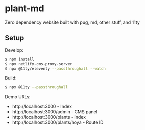 # plant-md

Zero dependency website built with pug, md, other stuff, and 11ty

## Setup

Develop:

```bash
$ npm install
$ npx netlify-cms-proxy-server
$ npx @11ty/eleventy --passthroughall --watch
```

Build:

```bash
$ npx @11ty --passthroughall
```

Demo URLs:

- http://localhost:3000 - Index
- http://localhost:3000/admin - CMS panel
- http://localhost:3000/plants - Index
- http://localhost:3000/plants/hoya - Route ID
